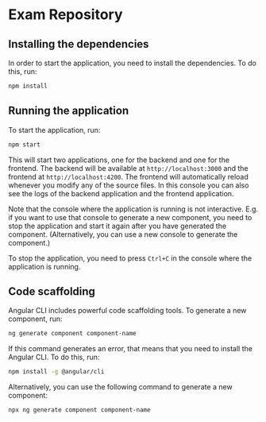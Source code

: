 # Exam Repository

## Installing the dependencies

In order to start the application, you need to install the dependencies. To do this, run:

```bash
npm install
```

## Running the application

To start the application, run:

```bash
npm start
```

This will start two applications, one for the backend and one for the frontend. The backend will be available at `http://localhost:3000` and the frontend at `http://localhost:4200`. The frontend will automatically reload whenever you modify any of the source files. In this console you can also see the logs of the backend application and the frontend application.

Note that the console where the application is running is not interactive. E.g. if you want to use that console to generate a new component, you need to stop the application and start it again after you have generated the component. (Alternatively, you can use a new console to generate the component.)

To stop the application, you need to press `Ctrl+C` in the console where the application is running.

## Code scaffolding

Angular CLI includes powerful code scaffolding tools. To generate a new component, run:

```bash
ng generate component component-name
```

If this command generates an error, that means that you need to install the Angular CLI. To do this, run:

```bash
npm install -g @angular/cli
```

Alternatively, you can use the following command to generate a new component:

```bash
npx ng generate component component-name
```